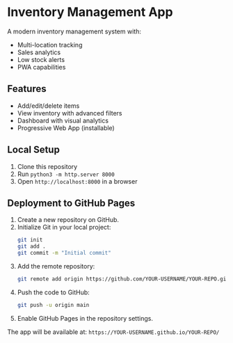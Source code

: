 # Inventory Management App

A modern inventory management system with:
- Multi-location tracking
- Sales analytics
- Low stock alerts
- PWA capabilities

## Features
- Add/edit/delete items
- View inventory with advanced filters
- Dashboard with visual analytics
- Progressive Web App (installable)

## Local Setup
1. Clone this repository
2. Run `python3 -m http.server 8000`
3. Open `http://localhost:8000` in a browser

## Deployment to GitHub Pages
1. Create a new repository on GitHub.
2. Initialize Git in your local project:
   ```bash
   git init
   git add .
   git commit -m "Initial commit"
   ```
3. Add the remote repository:
   ```bash
   git remote add origin https://github.com/YOUR-USERNAME/YOUR-REPO.git
   ```
4. Push the code to GitHub:
   ```bash
   git push -u origin main
   ```
5. Enable GitHub Pages in the repository settings.

The app will be available at:
`https://YOUR-USERNAME.github.io/YOUR-REPO/`